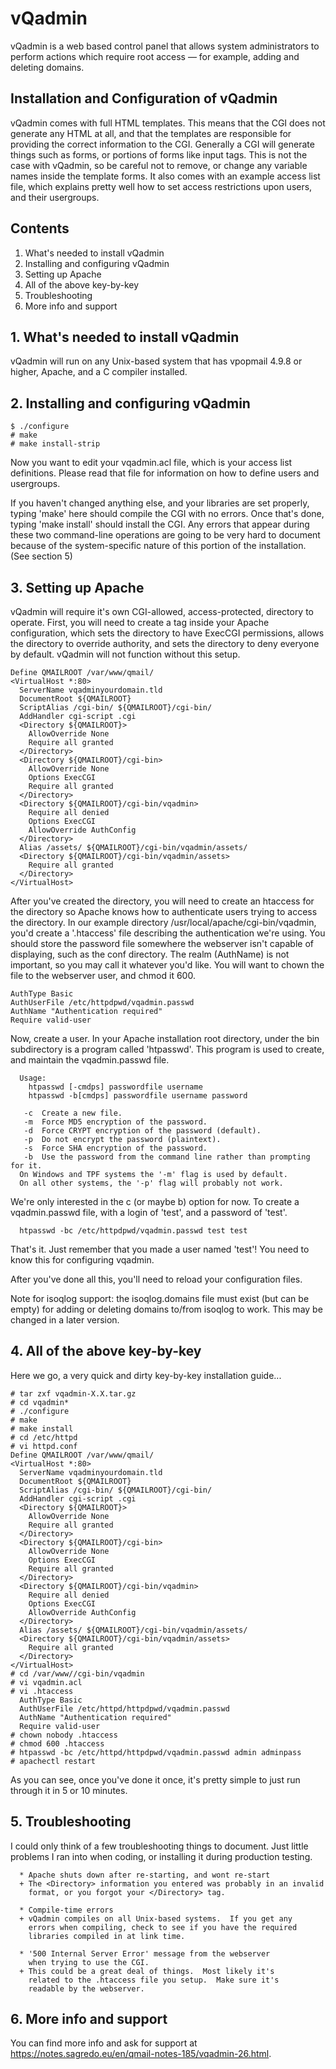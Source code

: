 # vQadmin

vQadmin is a web based control panel that allows system administrators to perform actions which require root access — for example, adding and deleting domains.

## Installation and Configuration of vQadmin

vQadmin comes with full HTML templates.  This means that the CGI
does not generate any HTML at all, and that the templates
are responsible for providing the correct information to the CGI.
Generally a CGI will generate things such as forms, or portions
of forms like input tags.  This is not the case with vQadmin, so
be careful not to remove, or change any variable names inside
the template forms.  It also comes with an example access list file,
which explains pretty well how to set access restrictions upon users,
and their usergroups.

##  Contents
1.  What's needed to install vQadmin
2.  Installing and configuring vQadmin
3.  Setting up Apache
4.  All of the above key-by-key
5.  Troubleshooting
6.  More info and support

## 1.  What's needed to install vQadmin
vQadmin will run on any Unix-based system that has
vpopmail 4.9.8 or higher, Apache, and a C compiler installed.

## 2.  Installing and configuring vQadmin
```
$ ./configure 
# make
# make install-strip
```
Now you want to edit your vqadmin.acl file, which is your access list
definitions.  Please read that file for information on how to define users
and usergroups.

If you haven't changed anything else, and your libraries are set properly,
typing 'make' here should compile the CGI with no errors.  Once that's done,
typing 'make install' should install the CGI.  Any errors that appear during
these two command-line operations are going to be very hard to document
because of the system-specific nature of this portion of the installation.
(See section 5)

## 3. Setting up Apache

vQadmin will require it's own CGI-allowed, access-protected,
directory to operate.  First, you will need to create a <Directory>
tag inside your Apache configuration, which sets the directory
to have ExecCGI permissions, allows the directory to override
authority, and sets the directory to deny everyone by default.
vQadmin will not function without this setup.
```
Define QMAILROOT /var/www/qmail/
<VirtualHost *:80>
  ServerName vqadminyourdomain.tld
  DocumentRoot ${QMAILROOT}
  ScriptAlias /cgi-bin/ ${QMAILROOT}/cgi-bin/
  AddHandler cgi-script .cgi
  <Directory ${QMAILROOT}>
    AllowOverride None
    Require all granted
  </Directory>
  <Directory ${QMAILROOT}/cgi-bin>
    AllowOverride None
    Options ExecCGI
    Require all granted
  </Directory>
  <Directory ${QMAILROOT}/cgi-bin/vqadmin>
    Require all denied
    Options ExecCGI
    AllowOverride AuthConfig
  </Directory>
  Alias /assets/ ${QMAILROOT}/cgi-bin/vqadmin/assets/
  <Directory ${QMAILROOT}/cgi-bin/vqadmin/assets>
    Require all granted
  </Directory>
</VirtualHost>
```
After you've created the directory, you will need to create an
htaccess for the directory so Apache knows how to authenticate
users trying to access the directory.  In our example directory
/usr/local/apache/cgi-bin/vqadmin, you'd create a '.htaccess' file
describing the authentication we're using.  You should store the
password file somewhere the webserver isn't capable of displaying,
such as the conf directory.  The realm (AuthName) is not important,
so you may call it whatever you'd like.  You will want to chown
the file to the webserver user, and chmod it 600.
```
AuthType Basic
AuthUserFile /etc/httpdpwd/vqadmin.passwd
AuthName "Authentication required"
Require valid-user
```
Now, create a user.  In your Apache installation root directory, under
the bin subdirectory is a program called 'htpasswd'.  This program is used
to create, and maintain the vqadmin.passwd file.
```
  Usage:
	htpasswd [-cmdps] passwordfile username
	htpasswd -b[cmdps] passwordfile username password

   -c  Create a new file.
   -m  Force MD5 encryption of the password.
   -d  Force CRYPT encryption of the password (default).
   -p  Do not encrypt the password (plaintext).
   -s  Force SHA encryption of the password.
   -b  Use the password from the command line rather than prompting for it.
  On Windows and TPF systems the '-m' flag is used by default.
  On all other systems, the '-p' flag will probably not work.
```
We're only interested in the c (or maybe b) option for now.
To create a vqadmin.passwd file, with a login of 'test', and a
password of 'test'.
```
  htpasswd -bc /etc/httpdpwd/vqadmin.passwd test test
```
That's it.  Just remember that you made a user named 'test'!  You need
to know this for configuring vqadmin.

After you've done all this, you'll need to reload your configuration
files.

Note for isoqlog support: the isoqlog.domains file must exist (but can be
empty) for adding or deleting domains to/from isoqlog to work.  This may
be changed in a later version.

## 4.  All of the above key-by-key

Here we go, a very quick and dirty key-by-key installation guide...
```
# tar zxf vqadmin-X.X.tar.gz 
# cd vqadmin* 
# ./configure
# make
# make install
# cd /etc/httpd
# vi httpd.conf
Define QMAILROOT /var/www/qmail/
<VirtualHost *:80>
  ServerName vqadminyourdomain.tld
  DocumentRoot ${QMAILROOT}
  ScriptAlias /cgi-bin/ ${QMAILROOT}/cgi-bin/
  AddHandler cgi-script .cgi    
  <Directory ${QMAILROOT}>
    AllowOverride None
    Require all granted
  </Directory>
  <Directory ${QMAILROOT}/cgi-bin>
    AllowOverride None
    Options ExecCGI
    Require all granted
  </Directory>
  <Directory ${QMAILROOT}/cgi-bin/vqadmin>
    Require all denied
    Options ExecCGI
    AllowOverride AuthConfig
  </Directory>
  Alias /assets/ ${QMAILROOT}/cgi-bin/vqadmin/assets/
  <Directory ${QMAILROOT}/cgi-bin/vqadmin/assets>
    Require all granted
  </Directory>
</VirtualHost>
# cd /var/www//cgi-bin/vqadmin
# vi vqadmin.acl
# vi .htaccess
  AuthType Basic
  AuthUserFile /etc/httpd/httpdpwd/vqadmin.passwd
  AuthName "Authentication required"
  Require valid-user
# chown nobody .htaccess
# chmod 600 .htaccess
# htpasswd -bc /etc/httpd/httpdpwd/vqadmin.passwd admin adminpass
# apachectl restart 
```
As you can see, once you've done it once, it's pretty simple to just run
through it in 5 or 10 minutes.

## 5.  Troubleshooting

I could only think of a few troubleshooting things to document.
Just little problems I ran into when coding, or installing it during
production testing.
```
  * Apache shuts down after re-starting, and wont re-start
  + The <Directory> information you entered was probably in an invalid
    format, or you forgot your </Directory> tag. 
   
  * Compile-time errors
  + vQadmin compiles on all Unix-based systems.  If you get any
    errors when compiling, check to see if you have the required
    libraries compiled in at link time.
 
  * '500 Internal Server Error' message from the webserver
    when trying to use the CGI.
  + This could be a great deal of things.  Most likely it's
    related to the .htaccess file you setup.  Make sure it's
    readable by the webserver.
```

## 6. More info and support

You can find more info and ask for support at https://notes.sagredo.eu/en/qmail-notes-185/vqadmin-26.html.
